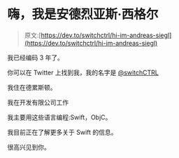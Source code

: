 # 嗨，我是安德烈亚斯·西格尔

> 原文:[https://dev.to/switchctrl/hi-im-andreas-siegl](https://dev.to/switchctrl/hi-im-andreas-siegl)

我已经编码 3 年了。

你可以在 Twitter 上找到我，我的名字是 [@switchCTRL](https://twitter.com/switchCTRL)

我住在德累斯顿。

我在开发有限公司工作

我主要用这些语言编程:Swift，ObjC。

我目前正在了解更多关于 Swift 的信息。

很高兴见到你。